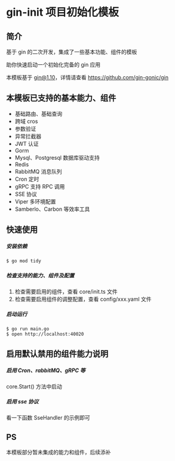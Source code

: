 # gin-init 项目初始化模板

## 简介

基于 gin 的二次开发，集成了一些基本功能、组件的模板

助你快速启动一个初始化完备的 gin 应用



本模板基于 gin@1.10，详情请查看 https://github.com/gin-gonic/gin



## 本模板已支持的基本能力、组件

- 基础路由、基础查询
- 跨域 cros
- 参数验证
- 异常拦截器
- JWT 认证
- Gorm
- Mysql、Postgresql 数据库驱动支持
- Redis
- RabbitMQ 消息队列
- Cron 定时
- gRPC 支持 RPC 调用
- SSE 协议
- Viper 多环境配置
- Samberlo、Carbon 等效率工具



## 快速使用

##### 安装依赖

```bash
$ go mod tidy
```

##### 检查支持的能力、组件及配置

1. 检查需要启用的组件，查看 core/init.ts 文件
2. 检查需要启用组件的调整配置，查看 config/xxx.yaml 文件

##### 启动运行

```
$ go run main.go
$ open http://localhost:40020
```



## 启用默认禁用的组件能力说明

##### 启用 Cron、rabbitMQ、gRPC 等

core.Start() 方法中启动



##### 启用 sse 协议

看一下函数 SseHandler 的示例即可



## PS

本模板部分暂未集成的能力和组件，后续添补
